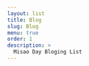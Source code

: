 ```yaml
---
layout: list
title: Blog
slug: Blog
menu: true
order: 1
description: >
  Misao Day Bloging List
---
```

